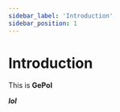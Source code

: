 ```yaml
---
sidebar_label: 'Introduction'
sidebar_position: 1
---
```


# Introduction

This is **GePol**

***lol***
